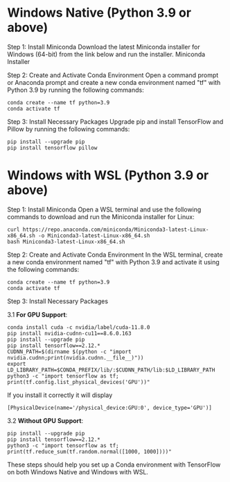 # Windows Native (Python 3.9 or above)

Step 1: Install Miniconda
Download the latest Miniconda installer for Windows (64-bit) from the link below and run the installer.
Miniconda Installer

Step 2: Create and Activate Conda Environment
Open a command prompt or Anaconda prompt and create a new conda environment named "tf" with Python 3.9 by running the following commands:

```
conda create --name tf python=3.9
conda activate tf
```

Step 3: Install Necessary Packages
Upgrade pip and install TensorFlow and Pillow by running the following commands:

```
pip install --upgrade pip
pip install tensorflow pillow
```

# Windows with WSL (Python 3.9 or above)

Step 1: Install Miniconda
Open a WSL terminal and use the following commands to download and run the Miniconda installer for Linux:
```
curl https://repo.anaconda.com/miniconda/Miniconda3-latest-Linux-x86_64.sh -o Miniconda3-latest-Linux-x86_64.sh
bash Miniconda3-latest-Linux-x86_64.sh
```
Step 2: Create and Activate Conda Environment
In the WSL terminal, create a new conda environment named "tf" with Python 3.9 and activate it using the following commands:

```
conda create --name tf python=3.9
conda activate tf
```

Step 3: Install Necessary Packages

3.1 **For GPU Support**:
```
conda install cuda -c nvidia/label/cuda-11.8.0
pip install nvidia-cudnn-cu11==8.6.0.163
pip install --upgrade pip
pip install tensorflow==2.12.*
CUDNN_PATH=$(dirname $(python -c "import nvidia.cudnn;print(nvidia.cudnn.__file__)"))
export LD_LIBRARY_PATH=$CONDA_PREFIX/lib/:$CUDNN_PATH/lib:$LD_LIBRARY_PATH
python3 -c "import tensorflow as tf; print(tf.config.list_physical_devices('GPU'))"
```
If you install it correctly it will display
```
[PhysicalDevice(name='/physical_device:GPU:0', device_type='GPU')]
```

3.2 **Without GPU Support**:
```
pip install --upgrade pip
pip install tensorflow==2.12.*
python3 -c "import tensorflow as tf; print(tf.reduce_sum(tf.random.normal([1000, 1000])))"
```

These steps should help you set up a Conda environment with TensorFlow on both Windows Native and Windows with WSL.